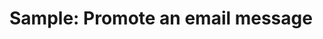 # Sample: Promote an email message

<!-- https://docs.microsoft.com/en-us/dynamics365/customer-engagement/developer/sample-promote-email-message -->